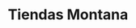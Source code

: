 ---
title: "Tiendas Montana"
url: /caracas/tiendas-montana-2a-av-de-los-palos-grandes/
shop: Farben
---